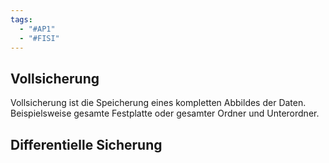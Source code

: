 ```yaml
---
tags:
  - "#AP1"
  - "#FISI"
---
```

## Vollsicherung
Vollsicherung ist die Speicherung eines kompletten Abbildes der Daten. Beispielsweise gesamte Festplatte oder gesamter Ordner und Unterordner.

## Differentielle Sicherung